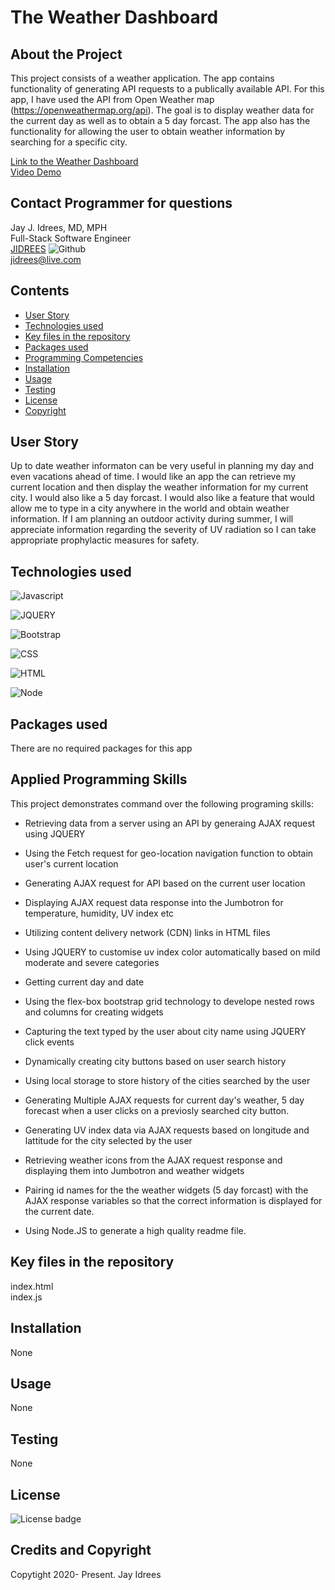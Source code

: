 # The Weather Dashboard

## About the Project
This project consists of a weather application. The app contains functionality of generating API requests to a publically available API. For this app, I have used the API from Open Weather map (https://openweathermap.org/api). The goal is to display weather data for the current day as well as to obtain a 5 day forcast. The app also has the functionality for allowing the user to obtain weather information by searching for a specific city.
 

[Link to the Weather Dashboard](https://jidrees.github.io/The-Weather-Dashboard-API-JQUERY/) <br />
[Video Demo]()<br />

## Contact Programmer for questions

Jay J. Idrees, MD, MPH<br />
Full-Stack Software Engineer<br />
[JIDREES](https://github.com/jidrees) ![Github](http://img.shields.io/badge/github-black?style=flat&logo=github)<br />
jidrees@live.com



## Contents

- [User Story](#user-story)
- [Technologies used](#technologies-used)
- [Key files in the repository](#key-files-in-the-repository)
- [Packages used](#packages-used)
- [Programming Competencies](#programming-competencies)
- [Installation](#installation)
- [Usage](#usage)
- [Testing](#testing)
- [License](#license)
- [Copyright](#copyright)


## User Story

Up to date weather informaton can be very useful in planning my day and even vacations ahead of time. I would like an app the can retrieve my current location and then display the weather information for my current city. I would also like a 5 day forcast. I would also like a feature that would allow me to type in a city anywhere in the world and obtain weather information. If I am planning an outdoor activity during summer, I will appreciate information regarding the severity of UV radiation so I can take appropriate prophylactic measures for safety.



## Technologies used

![Javascript](https://img.shields.io/badge/JavaScript-black?style=for-the-badge&logo=JavaScript)

![JQUERY](https://img.shields.io/badge/jquery-purple?style=for-the-badge&logo=jquery)

![Bootstrap](https://img.shields.io/badge/Bootstrap-blueviolet?style=for-the-badge&logo=bootstrap)

![CSS](https://img.shields.io/badge/css-darkgreen?style=for-the-badge&logo=css3)

![HTML](https://img.shields.io/badge/HTML-informational?style=for-the-badge&logo=html5)

![Node](https://img.shields.io/badge/Node-green?style=for-the-badge&logo=Node.js)

## Packages used

There are no required packages for this app

## Applied Programming Skills

This project demonstrates command over the following programing skills: 

- Retrieving data from a server using an API by generaing AJAX request using JQUERY

- Using the Fetch request for geo-location navigation function to obtain user's current location

- Generating AJAX request for API based on the current user location

- Displaying AJAX request data response into the Jumbotron for temperature, humidity, UV index etc

- Utilizing content delivery network (CDN) links in HTML files

- Using JQUERY to customise uv index color automatically based on mild moderate and severe categories

- Getting current day and date 

- Using the flex-box bootstrap grid technology to develope nested rows and columns for creating widgets

- Capturing the text typed by the user about city name using JQUERY click events

- Dynamically creating city buttons based on user search history

- Using local storage to store history of the cities searched by the user

- Generating Multiple AJAX requests for current day's weather, 5 day forecast when a user clicks on a previosly searched city button.   

- Generating UV index data via AJAX requests based on longitude and lattitude for the city selected by the user

- Retrieving weather icons from the AJAX request response and displaying them into Jumbotron and weather widgets

- Pairing id names for the the weather widgets (5 day forcast) with the AJAX response variables so that the correct information is displayed for the current date.

- Using Node.JS to generate a high quality readme file. 


## Key files in the repository

index.html <br />
index.js


## Installation

None

## Usage

None

## Testing

None

## License 

![License badge](https://img.shields.io/badge/license-MIT-blue.svg)


## Credits and Copyright 
Copytight 2020- Present. Jay Idrees


